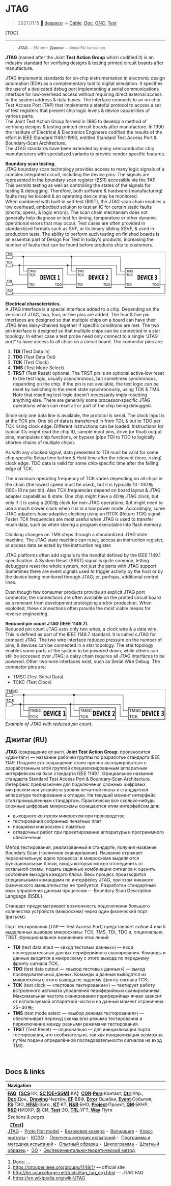 # JTAG
> 2021.01.15 [🚀](../index/index.md) [despace](index.md) → [Cable](cable.md), [Doc](doc.md), [GNC](gnc.md), [Test](test.md)

[TOC]

---

> <small>**JTAG** — EN term. **Джитаг** — literal RU translation.</small>

**JTAG** (named after the Joint **Test Action Group** which codified it) is an industry standard for verifying designs & testing printed circuit boards after manufacture.

JTAG implements standards for on‑chip instrumentation in electronic design automation (EDA) as a complementary tool to digital simulation. It specifies the use of a dedicated debug port implementing a serial communications interface for low‑overhead access without requiring direct external access to the system address & data buses. The interface connects to an on‑chip Test Access Port (TAP) that implements a stateful protocol to access a set of test registers that present chip logic levels & device capabilities of various parts.  
The Joint Test Action Group formed in 1985 to develop a method of verifying designs & testing printed circuit boards after manufacture. In 1990 the Institute of Electrical & Electronics Engineers codified the results of the effort in IEEE Standard 1149.1‑1990, entitled Standard Test Access Port & Boundary‑Scan Architecture.  
The JTAG standards have been extended by many semiconductor chip manufacturers with specialized variants to provide vendor‑specific features.

**Boundary scan testing.**  
JTAG boundary scan technology provides access to many logic signals of a complex integrated circuit, including the device pins. The signals are represented in the boundary scan register (BSR) accessible via the TAP. This permits testing as well as controlling the states of the signals for testing & debugging. Therefore, both software & hardware (manufacturing) faults may be located & an operating device may be monitored.  
When combined with built‑in self‑test (BIST), the JTAG scan chain enables a low overhead, embedded solution to test an IC for certain static faults (shorts, opens, & logic errors). The scan chain mechanism does not generally help diagnose or test for timing, temperature or other dynamic operational errors that may occur. Test cases are often provided in standardized formats such as SVF, or its binary sibling XSVF, & used in production tests. The ability to perform such testing on finished boards is an essential part of Design For Test in today's products, increasing the number of faults that can be found before products ship to customers.

![](f/cable/jtag_01.webp)

**Electrical characteristics.**  
A JTAG interface is a special interface added to a chip. Depending on the version of JTAG, two, four, or five pins are added. The four & five pin interfaces are designed so that multiple chips on a board can have their JTAG lines daisy‑chained together if specific conditions are met. The two pin interface is designed so that multiple chips can be connected in a star topology. In either case a test probe need only connect to a single “JTAG port” to have access to all chips on a circuit board. The connector pins are:

   1. **TDI** (Test Data In)
   1. **TDO** (Test Data Out)
   1. **TCK** (Test Clock)
   1. **TMS** (Test Mode Select)
   1. **TRST** (Test Reset) optional. The TRST pin is an optional active‑low reset to the test logic, usually asynchronous, but sometimes synchronous, depending on the chip. If the pin is not available, the test logic can be reset by switching to the reset state synchronously, using TCK & TMS. Note that resetting test logic doesn't necessarily imply resetting anything else. There are generally some processor‑specific JTAG operations which can reset all or part of the chip being debugged.

Since only one data line is available, the protocol is serial. The clock input is at the TCK pin. One bit of data is transferred in from TDI, & out to TDO per TCK rising clock edge. Different instructions can be loaded. Instructions for typical ICs might read the chip ID, sample input pins, drive (or float) output pins, manipulate chip functions, or bypass (pipe TDI to TDO to logically shorten chains of multiple chips).

As with any clocked signal, data presented to TDI must be valid for some chip‑specific Setup time before & Hold time after the relevant (here, rising) clock edge. TDO data is valid for some chip‑specific time after the falling edge of TCK.

The maximum operating frequency of TCK varies depending on all chips in the chain (the lowest speed must be used), but it is typically 10 ‑ 100 ㎒ (100 ‑ 10 ns per bit). Also TCK frequencies depend on board layout & JTAG adapter capabilities & state. One chip might have a 40 ㎒ JTAG clock, but only if it is using a 200 ㎒ clock for non‑JTAG operations; & it might need to use a much slower clock when it is in a low power mode. Accordingly, some JTAG adapters have adaptive clocking using an RTCK (Return TCK) signal. Faster TCK frequencies are most useful when JTAG is used to transfer much data, such as when storing a program executable into flash memory.

Clocking changes on TMS steps through a standardized JTAG state machine. The JTAG state machine can reset, access an instruction register, or access data selected by the instruction register.

JTAG platforms often add signals to the handful defined by the IEEE 1149.1 specification. A System Reset (SRST) signal is quite common, letting debuggers reset the whole system, not just the parts with JTAG support. Sometimes there are event signals used to trigger activity by the host or by the device being monitored through JTAG; or, perhaps, additional control lines.

Even though few consumer products provide an explicit JTAG port connector, the connections are often available on the printed circuit board as a remnant from development prototyping and/or production. When exploited, these connections often provide the most viable means for reverse engineering.

**Reduced pin count JTAG (IEEE 1149.7).**  
Reduced pin count JTAG uses only two wires, a clock wire & a data wire. This is defined as part of the IEEE 1149.7 standard. It is called cJTAG for compact JTAG. The two wire interface reduced pressure on the number of pins, & devices can be connected in a star topology. The star topology enables some parts of the system to be powered down, while others can still be accessed over JTAG; a daisy chain requires all JTAG interfaces to be powered. Other two-wire interfaces exist, such as Serial Wire Debug. The connector pins are:

   - TMSC (Test Serial Data)
   - TCKC (Test Clock)

![](f/cable/jtag_02.webp)  
*Example of JTAG with reduced pin count.*



## Джитаг (RU)
**JTAG** (сокращение от англ. **Joint Test Action Group**; произносится «джи‑тáг») — название рабочей группы по разработке стандарта IEEE 1149. Позднее это сокращение стало прочно ассоциироваться с разработанным этой группой специализированным аппаратным интерфейсом на базе стандарта IEEE 1149.1. Официальное название стандарта Standard Test Access Port & Boundary‑Scan Architecture. Интерфейс предназначен для подключения сложных цифровых микросхем или устройств уровня печатной платы к стандартной аппаратуре тестирования и отладки. На текущий момент интерфейс стал промышленным стандартом. Практически все сколько‑нибудь сложные цифровые микросхемы оснащаются этим интерфейсом для:

   - выходного контроля микросхем при производстве
   - тестирования собранных печатных плат
   - прошивки микросхем с памятью
   - отладочных работ при проектировании аппаратуры и программного обеспечения

Метод тестирования, реализованный в стандарте, получил название Boundary Scan (граничное сканирование). Название отражает первоначальную идею процесса: в микросхеме выделяются функциональные блоки, входы которых можно отсоединить от остальной схемы, подать заданные комбинации сигналов и оценить состояние выходов каждого блока. Весь процесс производится специальными командами по интерфейсу JTAG, при этом никакого физического вмешательства не требуется. Разработан стандартный язык управления данным процессом — Boundary Scan Description Language (BSDL).

Стандарт предусматривает возможность подключения большого количества устройств (микросхем) через один физический порт (разъем).

Порт тестирования (TAP — Test Access Port) представляет собой 4 или 5 выделенных выводов микросхемы: ТСК, TMS, TDI, TDO и, опционально, TRST. Функциональное назначение этих линий:

   - **TDI** (test data input — «вход тестовых данных») — вход последовательных данных периферийного сканирования. Команды и данные вводятся в микросхему с этого вывода по переднему фронту сигнала TCK;
   - **TDO** (test data output — «выход тестовых данных») — выход последовательных данных. Команды и данные выводятся из микросхемы с этого вывода по заднему фронту сигнала TCK;
   - **TCK** (test clock — «тестовое тактирование») — тактирует работу встроенного автомата управления периферийным сканированием. Максимальная частота сканирования периферийных ячеек зависит от используемой аппаратной части и на данный момент ограничена 25 ‑ 40 ㎒;
   - **TMS** (test mode select — «выбор режима тестирования») — обеспечивает переход схемы в/из режима тестирования и переключение между разными режимами тестирования.
   - **TRST** (Test Reset) — опционально — для инициализации порта тестирования, что необязательно, так как инициализация возможна путём подачи определённой последовательности сигналов на вход TMS.


<p style="page-break-after:always"> </p>

## Docs & links
|Navigation|
|:--|
|**[FAQ](faq.md)**【**[SCS](scs.md)**·КК, **[SC (OE+SGM)](sc.md)**·КА】**[CON](contact.md)·[Pers](person.md)**·Контакт, **[Ctrl](control.md)**·Упр., **[Doc](doc.md)**·Док., **[Drawing](drawing.md)**·Чертёж, **[EF](ef.md)**·ВВФ, **[Error](error.md)**·Ошибки, **[Event](event.md)**·События, **[FS](fs.md)**·ТЭО, **[HF&E](hfe.md)**·Эрго., **[KT](kt.md)**·КТ, **[N&B](nnb.md)**·БНО, **[Project](project.md)**·Проект, **[QM](qm.md)**·БКНР, **[R&D](rnd.md)**·НИОКР, **[SI](si.md)**·СИ, **[Test](test.md)**·ЭО, **[TRL](trl.md)**·УГТ, **[Way](way.md)**·Пути|
|*Sections & pages*|
|**【[Test](test.md)】**<br> [JTAG](jtag.md)・ [Proto fligt model](pfm.md)・ [Безэховая камера](ach.md)・ [Валидация](vnv.md)・ [Класс чистоты](clean_lvl.md)・ [КПЭО](ctpr.md)・ [Перечень методик испытаний](list_tp.md)・ [Программа и методика испытаний](pmot.md)・ [Опытный образец](pilot_sample.md)・ [Циклограмма](obc.md)・ [Штатный образец](flight_unit.md)・ [ЭО](test.md)・ [Экспериментально‑теоретический метод](etetm.md)|

   1. Docs: …
   1. <https://grouper.ieee.org/groups/1149/1/> — official site
   1. <http://hri.sourceforge.net/tools/jtag_faq_org.html> — JTAG FAQ
   1. <https://en.wikipedia.org/wiki/JTAG>
